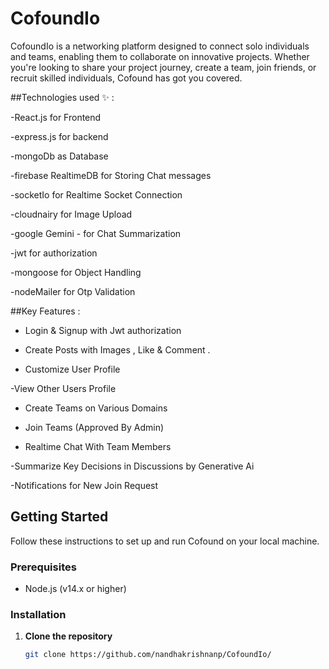 # CofoundIo

CofoundIo is a networking platform designed to connect solo individuals and teams, enabling them to collaborate on innovative projects. Whether you're looking to share your project journey, create a team, join friends, or recruit skilled individuals, Cofound has got you covered.

##Technologies used ✨ :

-React.js for Frontend

-express.js for backend

-mongoDb as Database

-firebase RealtimeDB for Storing Chat messages

-socketIo for Realtime Socket Connection

-cloudnairy for Image Upload

-google Gemini - for Chat Summarization

-jwt for authorization

-mongoose for Object Handling

-nodeMailer for Otp Validation



##Key Features :

- Login & Signup with Jwt authorization

- Create Posts with Images , Like & Comment .

- Customize User Profile

-View Other Users Profile

- Create Teams on Various Domains

- Join Teams (Approved By Admin)

- Realtime Chat With Team Members

-Summarize Key Decisions in Discussions by Generative Ai

-Notifications for New Join Request 


## Getting Started

Follow these instructions to set up and run Cofound on your local machine.

### Prerequisites

- Node.js (v14.x or higher)

### Installation

1. **Clone the repository**

   ```bash
   git clone https://github.com/nandhakrishnanp/CofoundIo/
